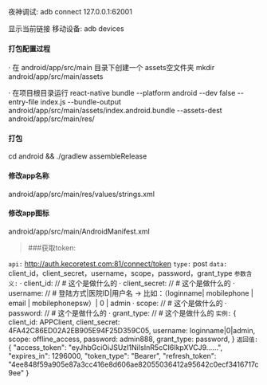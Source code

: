 夜神调试:
adb connect 127.0.0.1:62001

显示当前链接 移动设备:
adb devices


#### 打包配置过程
· 在 android/app/src/main 目录下创建一个 assets空文件夹
mkdir android/app/src/main/assets

· 在项目根目录运行
react-native bundle --platform android --dev false --entry-file index.js --bundle-output android/app/src/main/assets/index.android.bundle --assets-dest android/app/src/main/res/



#### 打包
cd android && ./gradlew assembleRelease

#### 修改app名称
android/app/src/main/res/values/strings.xml

#### 修改app图标
android/app/src/main/AndroidManifest.xml



> ###获取token:

`api:` http://auth.kecoretest.com:81/connect/token
`type:` post
`data:` client_id，client_secret，username，scope，password，grant_type
`参数含义:`
· client_id: // # 这个是做什么的
· client_secret: // # 这个是做什么的
· username: // # 登陆方式|医院ID|用户名 -> 比如：（loginname| mobilephone | email | mobilephonepsw）| 0 | admin
· scope: // # 这个是做什么的
· password: // # 这个是做什么的
· grant_type: // # 这个是做什么的
`实例:`
    {
        client_id: APPClient,
        client_secret: 4FA42C86ED02A2EB905E94F25D359C05,
        username: loginname|0|admin,
        scope: offline_access,
        password: admin888,
        grant_type: password,
    }
`返回值:`
    {
        "access_token": "eyJhbGciOiJSUzI1NiIsInR5cCI6IkpXVCJ9......",
        "expires_in": 1296000,
        "token_type": "Bearer",
        "refresh_token": "4ee848f59a905e87a3cc416e8d606ae82055036412a95642c0ecf3416717c9ee"
    }








